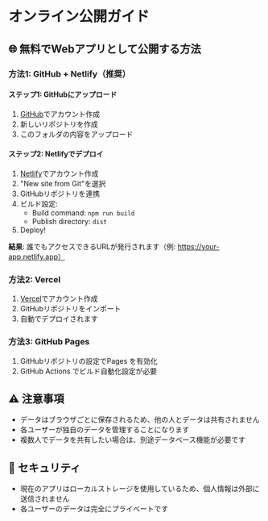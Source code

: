 # オンライン公開ガイド

## 🌐 無料でWebアプリとして公開する方法

### 方法1: GitHub + Netlify（推奨）

#### ステップ1: GitHubにアップロード
1. [GitHub](https://github.com)でアカウント作成
2. 新しいリポジトリを作成
3. このフォルダの内容をアップロード

#### ステップ2: Netlifyでデプロイ
1. [Netlify](https://netlify.com)でアカウント作成
2. "New site from Git"を選択
3. GitHubリポジトリを連携
4. ビルド設定:
   - Build command: `npm run build`
   - Publish directory: `dist`
5. Deploy!

**結果**: 誰でもアクセスできるURLが発行されます（例: https://your-app.netlify.app）

### 方法2: Vercel
1. [Vercel](https://vercel.com)でアカウント作成
2. GitHubリポジトリをインポート
3. 自動でデプロイされます

### 方法3: GitHub Pages
1. GitHubリポジトリの設定でPages を有効化
2. GitHub Actions でビルド自動化設定が必要

## ⚠️ 注意事項
- データはブラウザごとに保存されるため、他の人とデータは共有されません
- 各ユーザーが独自のデータを管理することになります
- 複数人でデータを共有したい場合は、別途データベース機能が必要です

## 🔐 セキュリティ
- 現在のアプリはローカルストレージを使用しているため、個人情報は外部に送信されません
- 各ユーザーのデータは完全にプライベートです